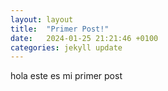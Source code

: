 ```yaml
---
layout: layout
title:  "Primer Post!"
date:   2024-01-25 21:21:46 +0100
categories: jekyll update
---
```

hola este es mi primer post